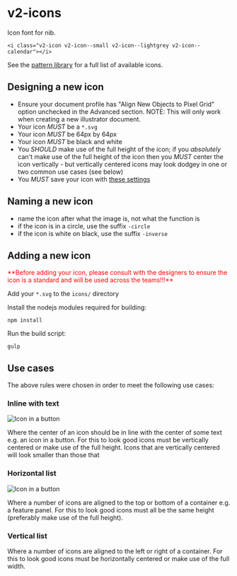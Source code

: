 # v2-icons

Icon font for nib.

    <i class="v2-icon v2-icon--small v2-icon--lightgrey v2-icon--calendar"></i>
    
See the [pattern library](http://nib-pattern-library.azurewebsites.net/pages/iconography.html) for a full list of available icons.

## Designing a new icon

 - Ensure your document profile has "Align New Objects to Pixel Grid" option unchecked in the Advanced section. NOTE: This will only work when creating a new illustrator document.
 - Your icon *MUST* be a `*.svg`
 - Your icon *MUST* be 64px by 64px
 - Your icon *MUST* be black and white
 - You *SHOULD* make use of the full height of the icon; if you *absolutely* can't make use of the full height of the icon then you *MUST* center the icon vertically - but vertically centered icons may look dodgey in one or two common use cases (see below)
 - You *MUST* save your icon with [these settings](https://www.npmjs.com/package/gulp-iconfont#preparing-svg-s)

## Naming a new icon

 - name the icon after what the image is, not what the function is
 - if the icon is in a circle, use the suffix `-circle`
 - if the icon is white on black, use the suffix `-inverse`
 
## Adding a new icon

<span style="color:red;">
**Before adding your icon, please consult with the designers to ensure the icon is a standard and will be used across the teams!!!**
</span>

Add your `*.svg` to the `icons/` directory

Install the nodejs modules required for building:

    npm install

Run the build script:

    gulp

## Use cases

The above rules were chosen in order to meet the following use cases:

### Inline with text

![Icon in a button](doc/use-case-btn.png?raw=true)

Where the center of an icon should be in line with the center of some text e.g. an icon in a button. For this to look good icons must be vertically centered or make use of the full height. Icons that are vertically centered will look smaller than those that 

### Horizontal list

![Icon in a button](doc/use-case-horiz-list.png?raw=true)

Where a number of icons are aligned to the top or bottom of a container e.g. a feature panel. For this to look good icons must all be the same height (preferably make use of the full height).

### Vertical list

Where a number of icons are aligned to the left or right of a container. For this to look good icons must be horizontally centered or make use of the full width.
